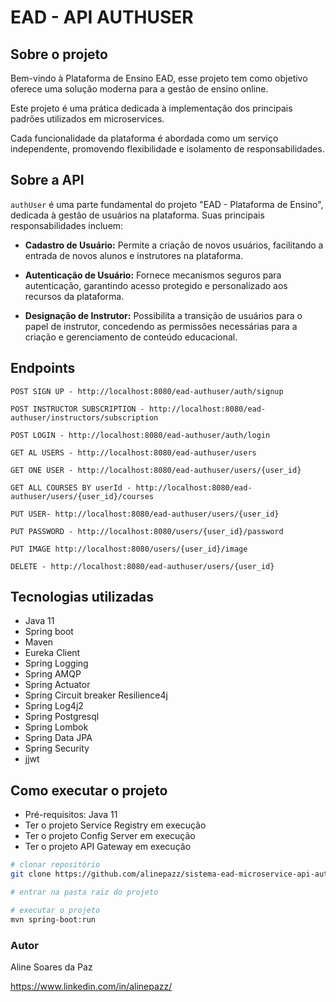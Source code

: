 # EAD - API AUTHUSER

## Sobre o projeto
Bem-vindo à Plataforma de Ensino EAD, esse projeto tem como objetivo oferece uma solução moderna para a gestão de ensino online.

Este projeto é uma prática dedicada à implementação dos principais padrões utilizados em microservices.

Cada funcionalidade da plataforma é abordada como um serviço independente, promovendo flexibilidade e isolamento de responsabilidades.

## Sobre a API
`authUser` é uma parte fundamental do projeto "EAD - Plataforma de Ensino", dedicada à gestão de usuários na plataforma. Suas principais responsabilidades incluem:

- **Cadastro de Usuário:** Permite a criação de novos usuários, facilitando a entrada de novos alunos e instrutores na plataforma.

- **Autenticação de Usuário:** Fornece mecanismos seguros para autenticação, garantindo acesso protegido e personalizado aos recursos da plataforma.

- **Designação de Instrutor:** Possibilita a transição de usuários para o papel de instrutor, concedendo as permissões necessárias para a criação e gerenciamento de conteúdo educacional.

## Endpoints
`POST SIGN UP - http://localhost:8080/ead-authuser/auth/signup`

`POST INSTRUCTOR SUBSCRIPTION - http://localhost:8080/ead-authuser/instructors/subscription`

`POST LOGIN - http://localhost:8080/ead-authuser/auth/login`

`GET AL USERS - http://localhost:8080/ead-authuser/users`

`GET ONE USER - http://localhost:8080/ead-authuser/users/{user_id}`

`GET ALL COURSES BY userId - http://localhost:8080/ead-authuser/users/{user_id}/courses`

`PUT USER- http://localhost:8080/ead-authuser/users/{user_id}`

`PUT PASSWORD - http://localhost:8080/users/{user_id}/password`

`PUT IMAGE http://localhost:8080/users/{user_id}/image`

`DELETE - http://localhost:8080/ead-authuser/users/{user_id}`

## Tecnologias utilizadas
- Java 11
- Spring boot
- Maven
- Eureka Client
- Spring Logging 
- Spring AMQP
- Spring Actuator
- Spring Circuit breaker Resilience4j
- Spring Log4j2
- Spring Postgresql
- Spring Lombok
- Spring Data JPA
- Spring Security
- jjwt

## Como executar o projeto
- Pré-requisitos: Java 11
- Ter o projeto Service Registry em execução
- Ter o projeto Config Server em execução
- Ter o projeto API Gateway em execução

```bash
# clonar repositório
git clone https://github.com/alinepazz/sistema-ead-microservice-api-authuser.git

# entrar na pasta raiz do projeto

# executar o projeto
mvn spring-boot:run
```
### Autor
Aline Soares da Paz

https://www.linkedin.com/in/alinepazz/
